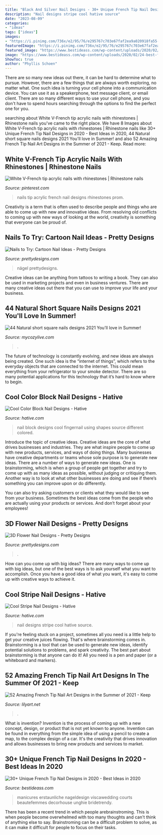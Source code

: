 ```yaml
---
title: "Black And Silver Nail Designs - 30+ Unique French Tip Nail Designs In 2020"
description: "Nail designs stripe cool hative source"
date: "2023-08-09"
categories:
- "ideas"
tags: ["ideas"]
images:
- "https://i.pinimg.com/736x/e2/95/76/e295767c703e67faf2ea9a020918fa55--nails-acrylic-rhinestones-white-tip-acrylic-nails.jpg"
featuredImage: "https://i.pinimg.com/736x/e2/95/76/e295767c703e67faf2ea9a020918fa55--nails-acrylic-rhinestones-white-tip-acrylic-nails.jpg"
featured_image: "https://www.bestideass.com/wp-content/uploads/2020/02/24-best-french-tip-nail-designs-2402202095624.jpg"
image: "https://www.bestideass.com/wp-content/uploads/2020/02/24-best-french-tip-nail-designs-2402202095624.jpg"
ShowToc: true
author: "Phyllis Schoen"
---
```



There are so many new ideas out there, it can be hard to determine what to pursue. However, there are a few things that are always worth exploring, no matter what. One such idea is turning your cell phone into a communication device. You can use it as a speakerphone, text message client, or email client. There are so many different ways to use your cell phone, and you don't have to spend hours searching through the options to find the perfect one for you.

	

		
searching about White V-French tip acrylic nails with rhinestones | Rhinestone nails you've came to the right place. We have 8 Images about White V-French tip acrylic nails with rhinestones | Rhinestone nails like 30+ Unique French Tip Nail Designs in 2020 - Best Ideas in 2020, 44 Natural short square nails designs 2021 You&#039;ll love in Summer! and also 52 Amazing French Tip Nail Art Designs in the Summer of 2021 - Keep. Read more:
		
    
## White V-French Tip Acrylic Nails With Rhinestones | Rhinestone Nails

<img loading=lazy src="https://i.pinimg.com/736x/e2/95/76/e295767c703e67faf2ea9a020918fa55--nails-acrylic-rhinestones-white-tip-acrylic-nails.jpg" onerror="this.onerror=null;this.src='https://tse3.mm.bing.net/th?id=OIP.AKv8kXsFKpeoUsc-6Br5ywHaJ3&amp;pid=15.1';" alt="White V-French tip acrylic nails with rhinestones | Rhinestone nails">

_Source: pinterest.com_

>nails tip acrylic french nail designs rhinestones prom. 

	

Creativity is a term that is often used to describe people and things who are able to come up with new and innovative ideas. From resolving old conflicts to coming up with new ways of looking at the world, creativity is something that everyone can be proud of.

    
## Nails To Try: Cartoon Nail Ideas - Pretty Designs

<img loading=lazy src="http://www.prettydesigns.com/wp-content/uploads/2014/05/Cartoon-Nails.jpg" onerror="this.onerror=null;this.src='https://tse1.mm.bing.net/th?id=OIP.OffzUgzyuRjDXz-5msundgHaJ4&amp;pid=15.1';" alt="Nails to Try: Cartoon Nail Ideas - Pretty Designs">

_Source: prettydesigns.com_

>nägel prettydesigns. 

	

Creative ideas can be anything from tattoos to writing a book. They can also be used in marketing projects and even in business ventures. There are many creative ideas out there that you can use to improve your life and your business.

    
## 44 Natural Short Square Nails Designs 2021 You&#039;ll Love In Summer!

<img loading=lazy src="https://mycozylive.com/wp-content/uploads/2021/04/14-14-768x1152.jpg" onerror="this.onerror=null;this.src='https://tse4.mm.bing.net/th?id=OIP.iDkQdcY0km0TVNIkwjYSRQHaLH&amp;pid=15.1';" alt="44 Natural short square nails designs 2021 You&#039;ll love in Summer!">

_Source: mycozylive.com_

>. 

	

The future of technology is constantly evolving, and new ideas are always being created. One such idea is the “internet of things”, which refers to the everyday objects that are connected to the internet. This could mean everything from your refrigerator to your smoke detector. There are so many potential applications for this technology that it’s hard to know where to begin.

    
## Cool Color Block Nail Designs - Hative

<img loading=lazy src="https://hative.com/wp-content/uploads/2014/11/color-block-nail-designs/6-color-block-nail-designs.jpg" onerror="this.onerror=null;this.src='https://tse4.mm.bing.net/th?id=OIP.zCgub5iwRDbvFUFMhhvCMQHaLH&amp;pid=15.1';" alt="Cool Color Block Nail Designs - Hative">

_Source: hative.com_

>nail block designs cool fingernail using shapes source different colored. 

	

Introduce the topic of creative ideas.
Creative ideas are the core of what drives businesses and industries. They are what inspire people to come up with new products, services, and ways of doing things. Many businesses have creative departments or teams whose sole purpose is to generate new ideas.
There are a number of ways to generate new ideas. One is brainstorming, which is when a group of people get together and try to come up with as many ideas as possible, without judging or critiquing them. Another way is to look at what other businesses are doing and see if there’s something you can improve upon or do differently.

You can also try asking customers or clients what they would like to see from your business. Sometimes the best ideas come from the people who are actually using your products or services. And don’t forget about your employees!

    
## 3D Flower Nail Designs - Pretty Designs

<img loading=lazy src="http://www.prettydesigns.com/wp-content/uploads/2014/07/Blue-Nails1.jpg" onerror="this.onerror=null;this.src='https://tse4.mm.bing.net/th?id=OIP.eZvL7tmTXA7OdjUkIRRcqAHaJ4&amp;pid=15.1';" alt="3D Flower Nail Designs - Pretty Designs">

_Source: prettydesigns.com_

>. 

	

How can you come up with big ideas?
There are many ways to come up with big ideas, but one of the best ways is to ask yourself what you want to accomplish. Once you have a good idea of what you want, it's easy to come up with creative ways to achieve it.

    
## Cool Stripe Nail Designs - Hative

<img loading=lazy src="https://hative.com/wp-content/uploads/2014/11/stripe-nail-designs/8-stripe-nail-designs.jpg" onerror="this.onerror=null;this.src='https://tse4.mm.bing.net/th?id=OIP.vXjVEbrpSFuBOkxxt2CEcwHaJ5&amp;pid=15.1';" alt="Cool Stripe Nail Designs - Hative">

_Source: hative.com_

>nail designs stripe cool hative source. 

	

If you're feeling stuck on a project, sometimes all you need is a little help to get your creative juices flowing. That's where brainstorming comes in. Brainstorming is a tool that can be used to generate new ideas, identify potential solutions to problems, and spark creativity. The best part about brainstorming is that anyone can do it! All you need is a pen and paper (or a whiteboard and markers).

    
## 52 Amazing French Tip Nail Art Designs In The Summer Of 2021 - Keep

<img loading=lazy src="https://lilyart.net/wp-content/uploads/2021/03/41-3.jpg" onerror="this.onerror=null;this.src='https://tse1.mm.bing.net/th?id=OIP.z2cHLn50FZ8NCEt-9r2J7wHaLD&amp;pid=15.1';" alt="52 Amazing French Tip Nail Art Designs in the Summer of 2021 - Keep">

_Source: lilyart.net_

>. 

	

What is invention?
Invention is the process of coming up with a new concept, design, or product that is not yet known to anyone. Invention can be found in everything from the simple idea of using a pencil to create a map, to the complex design of a car. It's the creativity that drives innovation and allows businesses to bring new products and services to market.

    
## 30+ Unique French Tip Nail Designs In 2020 - Best Ideas In 2020

<img loading=lazy src="https://www.bestideass.com/wp-content/uploads/2020/02/24-best-french-tip-nail-designs-2402202095624.jpg" onerror="this.onerror=null;this.src='https://tse2.mm.bing.net/th?id=OIP.DQaMnFGIpsRo-fZIw3wqAwHaJ4&amp;pid=15.1';" alt="30+ Unique French Tip Nail Designs in 2020 - Best Ideas in 2020">

_Source: bestideass.com_

>manicures erstaunliche nageldesign viscawedding courts beautefemmes decorhouse unghie bridetrendy. 

	

There has been a recent trend in which people arebrainstroming. This is when people become overwhelmed with too many thoughts and can't think of anything else to say. Brainstroming can be a difficult problem to solve, as it can make it difficult for people to focus on their tasks.

